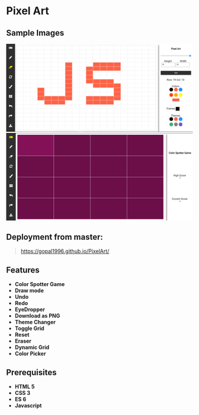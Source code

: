 # Pixel Art

## Sample Images
![Pixel art](https://github.com/gopal1996/PixelArt/blob/master/screenshot/PixelArt.PNG)
![Color Spotter](https://github.com/gopal1996/PixelArt/blob/master/screenshot/ColorSpotterGame.PNG)

## Deployment from master:
>   https://gopal1996.github.io/PixelArt/

## Features

* **Color Spotter Game**
* **Draw mode**
* **Undo**
* **Redo**
* **EyeDropper**
* **Download as PNG**
* **Theme Changer**
* **Toggle Grid**
* **Reset**
* **Eraser**
* **Dynamic Grid**
* **Color Picker**

## Prerequisites

* **HTML 5**
* **CSS 3**
* **ES 6**
* **Javascript**